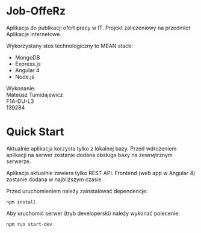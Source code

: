 Job-OffeRz
===
Aplikacja do publikacji ofert pracy w IT. Projekt zaliczeniowy na przedmiot Aplikacje internetowe.

Wykorzystany stos technologiczny to MEAN stack:
- MongoDB
- Express.js
- Angular 4
- Node.js

Wykonanie:  
Mateusz Tumidajewicz  
F1A-DU-L3  
139284

Quick Start
===
Aktualnie aplikacja korzysta tylko z lokalnej bazy. Przed wdrożeniem aplikacji na serwer zostanie dodana obsługa bazy na zewnętrznym serwerze.

Aplikacja aktualnie zawiera tylko REST API. Frontend (web app w Angular 4) zostanie dodana w najbliższym czasie.

Przed uruchomieniem należy zainstalować dependencje:
```
npm install
```

Aby uruchomić serwer (tryb developerski) należy wykonać polecenie:
```
npm run start-dev
```